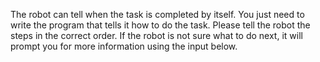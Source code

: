 


The robot can tell when the task is completed by itself. You just need to
write the program that tells it how to do the task. Please tell the robot
the steps in the correct order. If the robot is not sure what to do next,
it will prompt you for more information using the input below.



















































































































































































































































































































































































































































































































































